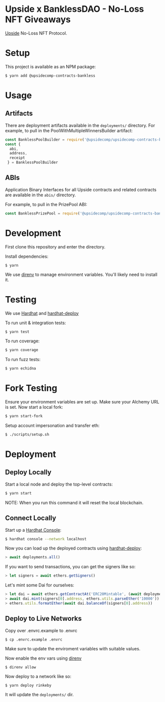 
# Upside x BanklessDAO - No-Loss NFT Giveaways

[Upside](https://www.upsidecomp.com/) No-Loss NFT Protocol.

# Setup

This project is available as an NPM package:

```bash
$ yarn add @upsidecomp-contracts-bankless
```

# Usage

## Artifacts

There are deployment artifacts available in the `deployments/` directory. For example, to pull in the PoolWithMultipleWinnersBuilder artifact:

```javascript
const BanklessPoolBuilder = require('@upsidecomp/upsidecomp-contracts-bankless/deployments/rinkeby/BanklessPoolBuilder.json')
const {
  abi,
  address,
  receipt
 } = BanklessPoolBuilder
```

## ABIs

Application Binary Interfaces for all Upside contracts and related contracts are available in the `abis/` directory.

For example, to pull in the PrizePool ABI:

```javascript
const BanklessPrizePool = require('@upsidecomp/upsidecomp-contracts-bankless/abis/BanklessPrizePool.json')
```

# Development

First clone this repository and enter the directory.

Install dependencies:

```
$ yarn
```

We use [direnv](https://direnv.net/) to manage environment variables.  You'll likely need to install it.

# Testing

We use [Hardhat](https://hardhat.dev) and [hardhat-deploy](https://github.com/wighawag/hardhat-deploy)

To run unit & integration tests:

```sh
$ yarn test
```

To run coverage:

```sh
$ yarn coverage
```

To run fuzz tests:

```sh
$ yarn echidna
```

# Fork Testing

Ensure your environment variables are set up.  Make sure your Alchemy URL is set.  Now start a local fork:

```sh
$ yarn start-fork
```

Setup account impersonation and transfer eth:

```sh
$ ./scripts/setup.sh
```

# Deployment

## Deploy Locally

Start a local node and deploy the top-level contracts:

```bash
$ yarn start
```

NOTE: When you run this command it will reset the local blockchain.

## Connect Locally

Start up a [Hardhat Console](https://hardhat.dev/guides/hardhat-console.html):

```bash
$ hardhat console --network localhost
```

Now you can load up the deployed contracts using [hardhat-deploy](https://github.com/wighawag/hardhat-deploy):

```javascript
> await deployments.all()
```

If you want to send transactions, you can get the signers like so:

```javascript
> let signers = await ethers.getSigners()
```

Let's mint some Dai for ourselves:

```javascript
> let dai = await ethers.getContractAt('ERC20Mintable', (await deployments.get('Dai')).address, signers[0])
> await dai.mint(signers[0].address, ethers.utils.parseEther('10000'))
> ethers.utils.formatEther(await dai.balanceOf(signers[0].address))
```

## Deploy to Live Networks

Copy over .envrc.example to .envrc

```
$ cp .envrc.example .envrc
```

Make sure to update the enviroment variables with suitable values.

Now enable the env vars using [direnv](https://direnv.net/docs/installation.html)

```
$ direnv allow
```

Now deploy to a network like so:

```
$ yarn deploy rinkeby
```

It will update the `deployments/` dir.
